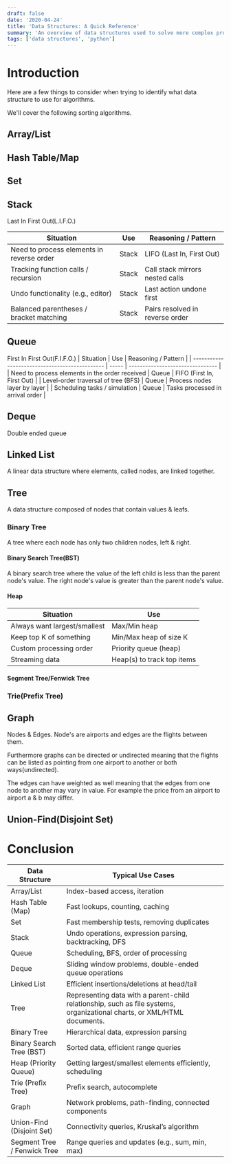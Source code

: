 ```yaml
---
draft: false
date: '2020-04-24'
title: 'Data Structures: A Quick Reference'
summary: 'An overview of data structures used to solve more complex problems in the field of computer science.'
tags: ['data structures', 'python']
---
```


# Introduction

Here are a few things to consider when trying to identify what data structure to use for algorithms.

We'll cover the following sorting algorithms.

<TOCInline toc={props.toc} exclude="Overview" toHeading={4} />

## Array/List

## Hash Table/Map

## Set

## Stack

Last In First Out(L.I.F.O.)

| Situation                                 | Use   | Reasoning / Pattern             |
| ----------------------------------------- | ----- | ------------------------------- |
| Need to process elements in reverse order | Stack | LIFO (Last In, First Out)       |
| Tracking function calls / recursion       | Stack | Call stack mirrors nested calls |
| Undo functionality (e.g., editor)         | Stack | Last action undone first        |
| Balanced parentheses / bracket matching   | Stack | Pairs resolved in reverse order |

## Queue

First In First Out(F.I.F.O.)
| Situation | Use | Reasoning / Pattern |
| ---------------------------------------------- | ----- | -------------------------------- |
| Need to process elements in the order received | Queue | FIFO (First In, First Out) |
| Level-order traversal of tree (BFS) | Queue | Process nodes layer by layer |
| Scheduling tasks / simulation | Queue | Tasks processed in arrival order |

## Deque

Double ended queue

## Linked List

A linear data structure where elements, called nodes, are linked together.

## Tree

A data structure composed of nodes that contain values & leafs.

### Binary Tree

A tree where each node has only two children nodes, left & right.

#### Binary Search Tree(BST)

A binary search tree where the value of the left child is less than the parent node's value. The right node's value is greater than the parent node's value.

#### Heap

| Situation                    | Use                        |
| ---------------------------- | -------------------------- |
| Always want largest/smallest | Max/Min heap               |
| Keep top K of something      | Min/Max heap of size K     |
| Custom processing order      | Priority queue (heap)      |
| Streaming data               | Heap(s) to track top items |

#### Segment Tree/Fenwick Tree

### Trie(Prefix Tree)

## Graph

Nodes & Edges.
Node's are airports and edges are the flights between them.

Furthermore graphs can be directed or undirected meaning that the flights can be listed as pointing from one airport to another or both ways(undirected).

The edges can have weighted as well meaning that the edges from one node to another may vary in value. For example the price from an airport to airport a & b may differ.

## Union-Find(Disjoint Set)

# Conclusion

| Data Structure              | Typical Use Cases                                                                                                       |
| --------------------------- | ----------------------------------------------------------------------------------------------------------------------- |
| Array/List                  | Index-based access, iteration                                                                                           |
| Hash Table (Map)            | Fast lookups, counting, caching                                                                                         |
| Set                         | Fast membership tests, removing duplicates                                                                              |
| Stack                       | Undo operations, expression parsing, backtracking, DFS                                                                  |
| Queue                       | Scheduling, BFS, order of processing                                                                                    |
| Deque                       | Sliding window problems, double-ended queue operations                                                                  |
| Linked List                 | Efficient insertions/deletions at head/tail                                                                             |
| Tree                        | Representing data with a parent-child relationship, such as file systems, organizational charts, or XML/HTML documents. |
| Binary Tree                 | Hierarchical data, expression parsing                                                                                   |
| Binary Search Tree (BST)    | Sorted data, efficient range queries                                                                                    |
| Heap (Priority Queue)       | Getting largest/smallest elements efficiently, scheduling                                                               |
| Trie (Prefix Tree)          | Prefix search, autocomplete                                                                                             |
| Graph                       | Network problems, path-finding, connected components                                                                    |
| Union-Find (Disjoint Set)   | Connectivity queries, Kruskal’s algorithm                                                                               |
| Segment Tree / Fenwick Tree | Range queries and updates (e.g., sum, min, max)                                                                         |
